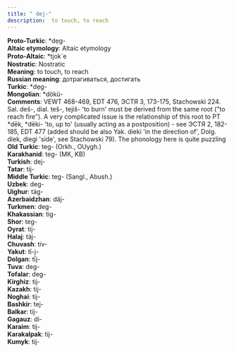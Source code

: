 ```yaml
---
title: " dej-"
description:  to touch, to reach
---
```


<strong>Proto-Turkic</strong>:  *dẹg-<br>
<strong>Altaic etymology</strong>:  Altaic etymology<br>
<strong> Proto-Altaic</strong>:  *ti̯ok`e<br>
<strong>Nostratic</strong>:  Nostratic<br>
<strong>Meaning</strong>:  to touch, to reach<br>
<strong>Russian meaning</strong>:  дотрагиваться, достигать<br>
<strong>Turkic</strong>:  *dẹg-<br>
<strong>Mongolian</strong>:  *dökü-<br>
<strong>Comments</strong>:  VEWT 468-469, EDT 476, ЭСТЯ 3, 173-175, Stachowski 224. Sal. deš-, dial. teš-, tejiš- 'to burn' must be derived from the same root ("to reach fire"). A very complicated issue is the relationship of this root to PT *dēk, *dēki- 'to, up to' (usually acting as a postposition) - see ЭСТЯ 2, 182-185, EDT 477 (added should be also Yak. dieki 'in the direction of', Dolg. diek, diegi 'side', see Stachowski 79). The phonology here is quite puzzling<br>
<strong>Old Turkic</strong>:  teg- (Orkh., OUygh.)<br>
<strong>Karakhanid</strong>:  teg- (MK, KB)<br>
<strong>Turkish</strong>:  dej-<br>
<strong>Tatar</strong>:  tij-<br>
<strong>Middle Turkic</strong>:  teg- (Sangl., Abush.)<br>
<strong>Uzbek</strong>:  deg-<br>
<strong>Uighur</strong>:  täg-<br>
<strong>Azerbaidzhan</strong>:  däj-<br>
<strong>Turkmen</strong>:  deg-<br>
<strong>Khakassian</strong>:  tig-<br>
<strong>Shor</strong>:  teg-<br>
<strong>Oyrat</strong>:  tij-<br>
<strong>Halaj</strong>:  täj-<br>
<strong>Chuvash</strong>:  tiv-<br>
<strong>Yakut</strong>:  tī-j-<br>
<strong>Dolgan</strong>:  tīj-<br>
<strong>Tuva</strong>:  deg-<br>
<strong>Tofalar</strong>:  deg-<br>
<strong>Kirghiz</strong>:  tij-<br>
<strong>Kazakh</strong>:  tij-<br>
<strong>Noghai</strong>:  tij-<br>
<strong>Bashkir</strong>:  tej-<br>
<strong>Balkar</strong>:  tij-<br>
<strong>Gagauz</strong>:  di-<br>
<strong>Karaim</strong>:  tij-<br>
<strong>Karakalpak</strong>:  tij-<br>
<strong>Kumyk</strong>:  tij-<br>


